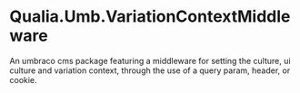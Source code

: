 # Qualia.Umb.VariationContextMiddleware

An umbraco cms package featuring a middleware for setting the culture, ui culture and variation context, through the use of a query param, header, or cookie.
